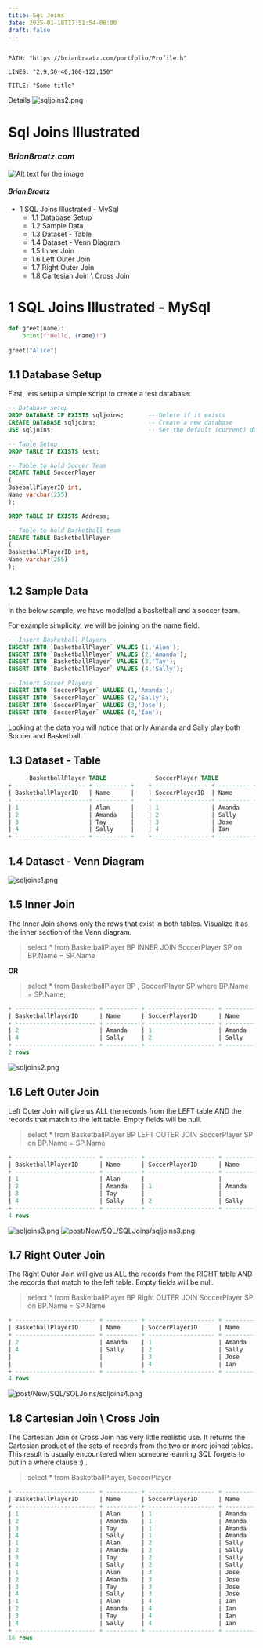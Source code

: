 ```yaml
---
title: Sql Joins
date: 2025-01-18T17:51:54-08:00
draft: false
---
```



````embed-cpp

PATH: "https://brianbraatz.com/portfolio/Profile.h"

LINES: "2,9,30-40,100-122,150"

TITLE: "Some title"

````

Details
![sqljoins2.png](sqljoins2.png)

# Sql Joins Illustrated

### *BrianBraatz.com*

![Alt text for the image](./image.jpg)

#### *Brian Braatz*

* 1 SQL Joins Illustrated - MySql
  * 1.1 Database Setup
  * 1.2 Sample Data
  * 1.3 Dataset - Table
  * 1.4 Dataset - Venn Diagram
  * 1.5 Inner Join
  * 1.6 Left Outer Join
  * 1.7 Right Outer Join
  * 1.8 Cartesian Join \ Cross Join

# 1 SQL Joins Illustrated - MySql

````python
def greet(name):
    print(f"Hello, {name}!")
    
greet("Alice")
````

## 1.1 Database Setup

First, lets setup a simple script to create a test database:

````sql
-- Database setup
DROP DATABASE IF EXISTS sqljoins;       -- Delete if it exists
CREATE DATABASE sqljoins;               -- Create a new database
USE sqljoins;                           -- Set the default (current) database

-- Table Setup
DROP TABLE IF EXISTS test;

-- Table to hold Soccer Team
CREATE TABLE SoccerPlayer
(
BaseballPlayerID int,
Name varchar(255)
); 

DROP TABLE IF EXISTS Address;

-- Table to hold Basketball team
CREATE TABLE BasketballPlayer
(
BasketballPlayerID int,
Name varchar(255)
); 
````

## 1.2 Sample Data

In the below sample, we have modelled a basketball and a soccer team.

For example simplicity, we will be joining on the name field.

````sql
-- Insert Basketball Players
INSERT INTO `BasketballPlayer` VALUES (1,'Alan');
INSERT INTO `BasketballPlayer` VALUES (2,'Amanda');
INSERT INTO `BasketballPlayer` VALUES (3,'Tay');
INSERT INTO `BasketballPlayer` VALUES (4,'Sally');

-- Insert Soccer Players
INSERT INTO `SoccerPlayer` VALUES (1,'Amanda');
INSERT INTO `SoccerPlayer` VALUES (2,'Sally');
INSERT INTO `SoccerPlayer` VALUES (3,'Jose');
INSERT INTO `SoccerPlayer` VALUES (4,'Ian');
````

Looking at the data you will notice that only Amanda and Sally play both Soccer and Basketball.

## 1.3 Dataset - Table

````sql
      BasketballPlayer TABLE              SoccerPlayer TABLE
+ -------------------- + --------- +    + --------------- + --------- +
| BasketballPlayerID   | Name      |    | SoccerPlayerID  | Name      |
+ ---------------------+ --------- +    + ----------------+ --------- +
| 1                    | Alan      |    | 1               | Amanda    |
| 2                    | Amanda    |    | 2               | Sally     |
| 3                    | Tay       |    | 3               | Jose      |
| 4                    | Sally     |    | 4               | Ian       |
+ -------------------- + --------- +    + --------------- + --------- +
````

## 1.4 Dataset - Venn Diagram

![sqljoins1.png](sqljoins1.png)

## 1.5 Inner Join

The Inner Join shows only the rows that exist in both tables. Visualize it as the inner section of the Venn diagram.

 > 
 > select * from BasketballPlayer BP INNER JOIN SoccerPlayer SP on BP.Name = SP.Name

**OR**

 > 
 > select * from BasketballPlayer BP , SoccerPlayer SP where BP.Name = SP.Name;

````sql
+ ----------------------- + --------- + ------------------- + --------- +
| BasketballPlayerID      | Name      | SoccerPlayerID      | Name      |
+ ----------------------- + --------- + ------------------- + --------- +
| 2                       | Amanda    | 1                   | Amanda    |
| 4                       | Sally     | 2                   | Sally     |
+ ----------------------- + --------- + ------------------- + --------- +
2 rows
````

![sqljoins2.png](sqljoins2.png)

## 1.6 Left Outer Join

Left Outer Join will give us ALL the records from the LEFT table AND the records that match to the left table. Empty fields will be null.

 > 
 > select * from BasketballPlayer BP LEFT OUTER JOIN SoccerPlayer SP on BP.Name = SP.Name

````sql
+ ----------------------- + --------- + ------------------- + --------- +
| BasketballPlayerID      | Name      | SoccerPlayerID      | Name      |
+ ----------------------- + --------- + ------------------- + --------- +
| 1                       | Alan      |                     |           |
| 2                       | Amanda    | 1                   | Amanda    |
| 3                       | Tay       |                     |           |
| 4                       | Sally     | 2                   | Sally     |
+ ----------------------- + --------- + ------------------- + --------- +
4 rows
````

![sqljoins3.png](sqljoins3.png)
![post/New/SQL/SQLJoins/sqljoins3.png](sqljoins3.png)

## 1.7 Right Outer Join

The Right Outer Join will give us ALL the records from the RIGHT table AND the records that match to the left table. Empty fields will be null.

 > 
 > select * from BasketballPlayer BP RIght OUTER JOIN SoccerPlayer SP on BP.Name = SP.Name

````sql
+ ----------------------- + --------- + ------------------- + --------- +
| BasketballPlayerID      | Name      | SoccerPlayerID      | Name      |
+ ----------------------- + --------- + ------------------- + --------- +
| 2                       | Amanda    | 1                   | Amanda    |
| 4                       | Sally     | 2                   | Sally     |
|                         |           | 3                   | Jose      |
|                         |           | 4                   | Ian       |
+ ----------------------- + --------- + ------------------- + --------- +
4 rows
````

![post/New/SQL/SQLJoins/sqljoins4.png](sqljoins4.png)

## 1.8 Cartesian Join \ Cross Join

The Cartesian Join or Cross Join has very little realistic use. It returns the Cartesian product of the sets of records from the two or more joined tables. This result is usually encountered when someone learning SQL forgets to put in a where clause :) .

 > 
 > select * from BasketballPlayer, SoccerPlayer

````sql
+ ----------------------- + --------- + ------------------- + --------- +
| BasketballPlayerID      | Name      | SoccerPlayerID      | Name      |
+ ----------------------- + --------- + ------------------- + --------- +
| 1                       | Alan      | 1                   | Amanda    |
| 2                       | Amanda    | 1                   | Amanda    |
| 3                       | Tay       | 1                   | Amanda    |
| 4                       | Sally     | 1                   | Amanda    |
| 1                       | Alan      | 2                   | Sally     |
| 2                       | Amanda    | 2                   | Sally     |
| 3                       | Tay       | 2                   | Sally     |
| 4                       | Sally     | 2                   | Sally     |
| 1                       | Alan      | 3                   | Jose      |
| 2                       | Amanda    | 3                   | Jose      |
| 3                       | Tay       | 3                   | Jose      |
| 4                       | Sally     | 3                   | Jose      |
| 1                       | Alan      | 4                   | Ian       |
| 2                       | Amanda    | 4                   | Ian       |
| 3                       | Tay       | 4                   | Ian       |
| 4                       | Sally     | 4                   | Ian       |
+ ----------------------- + --------- + ------------------- + --------- +
16 rows
````
